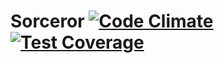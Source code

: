 # Sorceror [![Code Climate](https://codeclimate.com/github/kemoko/sorceror/badges/gpa.svg)](https://codeclimate.com/github/kemoko/sorceror) [![Test Coverage](https://codeclimate.com/github/kemoko/sorceror/badges/coverage.svg)](https://codeclimate.com/github/kemoko/sorceror/coverage)
